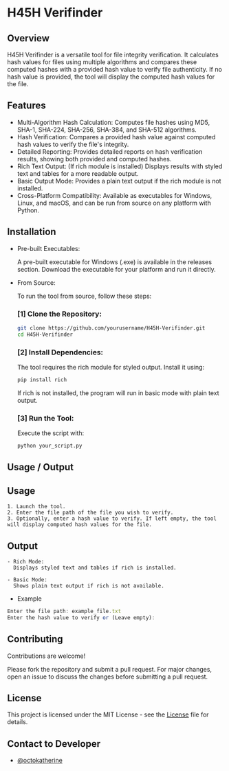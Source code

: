 
# H45H Verifinder

## Overview

H45H Verifinder is a versatile tool for file integrity verification. It calculates hash values for files using multiple algorithms and compares these computed hashes with a provided hash value to verify file authenticity. If no hash value is provided, the tool will display the computed hash values for the file.
## Features

- Multi-Algorithm Hash Calculation: Computes file hashes using MD5, SHA-1, SHA-224, SHA-256, SHA-384, and SHA-512 algorithms.
- Hash Verification: Compares a provided hash value against computed hash values to verify the file's integrity.
- Detailed Reporting: Provides detailed reports on hash verification results, showing both provided and computed hashes.
- Rich Text Output: (If rich module is installed) Displays results with styled text and tables for a more readable output.
- Basic Output Mode: Provides a plain text output if the rich module is not installed.
- Cross-Platform Compatibility: Available as executables for Windows, Linux, and macOS, and can be run from source on any platform with Python.

## Installation

 - Pre-built Executables: 
   
    A pre-built executable for Windows (.exe) is available in the releases section. Download the executable for your platform and run it directly.

 - From Source:
 
    To run the tool from source, follow these steps:
 
    ### [1] Clone the Repository:

     ```bash
     git clone https://github.com/yourusername/H45H-Verifinder.git
     cd H45H-Verifinder
     ```
    ### [2] Install Dependencies: 
   
     The tool requires the rich module for styled output. Install it using:
     
     ```bash
     pip install rich
     ```

     If rich is not installed, the program will run in basic mode with plain text output.

    ### [3] Run the Tool:
     Execute the script with:
    
     ```bash
     python your_script.py
     ```
## Usage / Output
 ## Usage

    1. Launch the tool.
    2. Enter the file path of the file you wish to verify.
    3. Optionally, enter a hash value to verify. If left empty, the tool will display computed hash values for the file.

 ## Output

    - Rich Mode:
      Displays styled text and tables if rich is installed.

    - Basic Mode: 
      Shows plain text output if rich is not available.

- Example
```javascript
Enter the file path: example_file.txt
Enter the hash value to verify or (Leave empty):
```


## Contributing

Contributions are welcome! 

Please fork the repository and submit a pull request. For major changes, open an issue to discuss the changes before submitting a pull request.
## License

This project is licensed under the MIT License - see the [License](LICENSE) file for details.
## Contact to Developer

- [@octokatherine](https://www.github.com/octokatherine)

